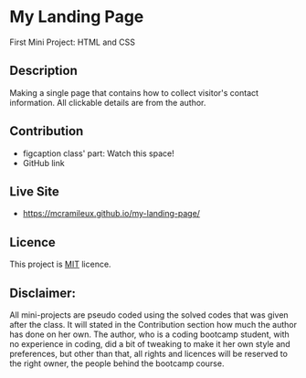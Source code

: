 # My Landing Page
First Mini Project: HTML and CSS

## Description
Making a single page that contains how to collect visitor's contact information.
All clickable details are from the author.

## Contribution
- figcaption class' part: Watch this space!
- GitHub link

## Live Site
- https://mcramileux.github.io/my-landing-page/

## Licence
This project is [MIT](https://choosealicense.com/licenses/mit/) licence.

## Disclaimer: 
All mini-projects are pseudo coded using the solved codes that was given after the class. 
It will stated in the Contribution section how much the author has done on her own.
The author, who is a coding bootcamp student, with no experience in coding, did a bit of tweaking 
to make it her own style and preferences, but other than that, all rights and licences will be reserved to the right owner, the people behind the bootcamp course.


